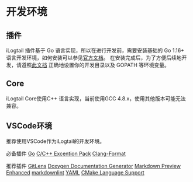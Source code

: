 # 开发环境

## 插件

iLogtail 插件基于 Go 语言实现，所以在进行开发前，需要安装基础的 Go 1.16+
语言开发环境，如何安装可以参见[官方文档](https://golang.org/doc/install)。
在安装完成后，为了方便后续地开发，请遵照[此文档](https://golang.org/doc/code#Organization)
正确地设置你的开发目录以及 GOPATH 等环境变量。

## Core

iLogtail Core使用C++ 语言实现，当前使用GCC 4.8.x，使用其他版本可能无法兼容。

## VSCode环境

推荐使用VSCode作为iLogtail的开发环境。

必备插件
[Go](https://marketplace.visualstudio.com/items?itemName=golang.Go)
[C/C++ Excention Pack](https://marketplace.visualstudio.com/items?itemName=ms-vscode.cpptools-extension-pack)
[Clang-Format](https://marketplace.visualstudio.com/items?itemName=xaver.clang-format)

推荐插件
[GitLens](https://marketplace.visualstudio.com/items?itemName=eamodio.gitlens)
[Doxygen Documentation Generator](https://marketplace.visualstudio.com/items?itemName=cschlosser.doxdocgen)
[Markdown Preview Enhanced](https://marketplace.visualstudio.com/items?itemName=shd101wyy.markdown-preview-enhanced)
[markdownlint](https://marketplace.visualstudio.com/items?itemName=DavidAnson.vscode-markdownlint)
[YAML](https://marketplace.visualstudio.com/items?itemName=redhat.vscode-yaml)
[CMake Language Support](https://marketplace.visualstudio.com/items?itemName=josetr.cmake-language-support-vscode)
